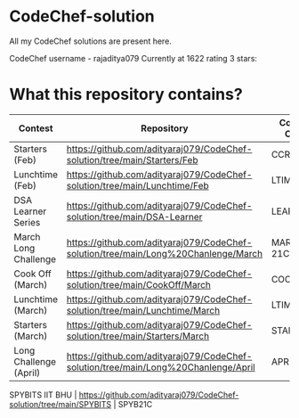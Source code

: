 # CodeChef-solution

All my CodeChef solutions are present here.

CodeChef username - rajaditya079             Currently at 1622 rating 3 stars:


# What this repository contains?

Contest  |  Repository  |  Contest Code
-------  |  ----------  |  ------------
Starters (Feb)  |  https://github.com/adityaraj079/CodeChef-solution/tree/main/Starters/Feb  |  CCRC21C
Lunchtime (Feb)  |  https://github.com/adityaraj079/CodeChef-solution/tree/main/Lunchtime/Feb  |  LTIME93C
DSA Learner Series  |  https://github.com/adityaraj079/CodeChef-solution/tree/main/DSA-Learner  |  LEARNDSA
March Long Challenge  |  https://github.com/adityaraj079/CodeChef-solution/tree/main/Long%20Chanlenge/March  |  MARCH 21C
Cook Off (March)  |  https://github.com/adityaraj079/CodeChef-solution/tree/main/CookOff/March  |  COOK127C
Lunchtime (March)  |  https://github.com/adityaraj079/CodeChef-solution/tree/main/Lunchtime/March  |  LTIME94C
Starters (March)  |  https://github.com/adityaraj079/CodeChef-solution/tree/main/Starters/March  |  START2C
Long Challenge (April)  |  https://github.com/adityaraj079/CodeChef-solution/tree/main/Long%20Chanlenge/April  |  APRIL21B

SPYBITS IIT BHU  |  https://github.com/adityaraj079/CodeChef-solution/tree/main/SPYBITS  |  SPYB21C
